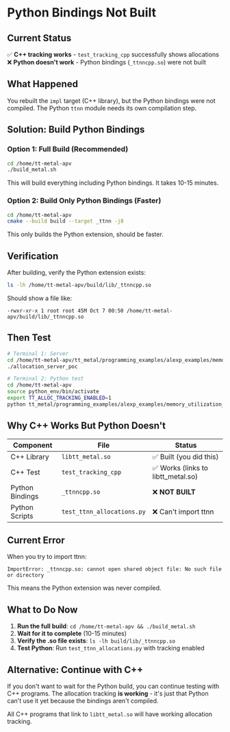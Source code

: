 # Python Bindings Not Built

## Current Status

✅ **C++ tracking works** - `test_tracking_cpp` successfully shows allocations
❌ **Python doesn't work** - Python bindings (`_ttnncpp.so`) were not built

## What Happened

You rebuilt the `impl` target (C++ library), but the Python bindings were not compiled. The Python `ttnn` module needs its own compilation step.

## Solution: Build Python Bindings

### Option 1: Full Build (Recommended)
```bash
cd /home/tt-metal-apv
./build_metal.sh
```

This will build everything including Python bindings. It takes 10-15 minutes.

### Option 2: Build Only Python Bindings (Faster)
```bash
cd /home/tt-metal-apv
cmake --build build --target _ttnn -j8
```

This only builds the Python extension, should be faster.

## Verification

After building, verify the Python extension exists:
```bash
ls -lh /home/tt-metal-apv/build/lib/_ttnncpp.so
```

Should show a file like:
```
-rwxr-xr-x 1 root root 45M Oct 7 00:50 /home/tt-metal-apv/build/lib/_ttnncpp.so
```

## Then Test

```bash
# Terminal 1: Server
cd /home/tt-metal-apv/tt_metal/programming_examples/alexp_examples/memory_utilization_monitor
./allocation_server_poc

# Terminal 2: Python test
cd /home/tt-metal-apv
source python_env/bin/activate
export TT_ALLOC_TRACKING_ENABLED=1
python tt_metal/programming_examples/alexp_examples/memory_utilization_monitor/test_ttnn_allocations.py
```

## Why C++ Works But Python Doesn't

| Component | File | Status |
|-----------|------|--------|
| C++ Library | `libtt_metal.so` | ✅ Built (you did this) |
| C++ Test | `test_tracking_cpp` | ✅ Works (links to libtt_metal.so) |
| Python Bindings | `_ttnncpp.so` | ❌ **NOT BUILT** |
| Python Scripts | `test_ttnn_allocations.py` | ❌ Can't import ttnn |

## Current Error

When you try to import ttnn:
```
ImportError: _ttnncpp.so: cannot open shared object file: No such file or directory
```

This means the Python extension was never compiled.

## What to Do Now

1. **Run the full build**: `cd /home/tt-metal-apv && ./build_metal.sh`
2. **Wait for it to complete** (10-15 minutes)
3. **Verify the .so file exists**: `ls -lh build/lib/_ttnncpp.so`
4. **Test Python**: Run `test_ttnn_allocations.py` with tracking enabled

## Alternative: Continue with C++

If you don't want to wait for the Python build, you can continue testing with C++ programs. The allocation tracking **is working** - it's just that Python can't use it yet because the bindings aren't compiled.

All C++ programs that link to `libtt_metal.so` will have working allocation tracking.
